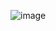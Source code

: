 ![image](https://github.com/arshia-c/health-lens/assets/89679128/94a1d727-58af-48fe-9715-09ffae1cde0a)
